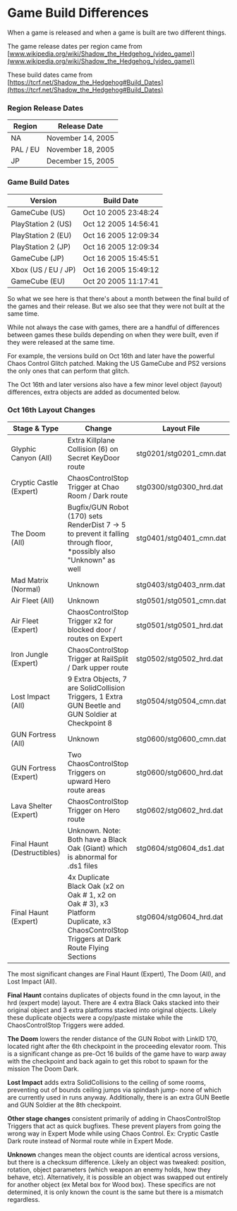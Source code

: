 # Game Build Differences

When a game is released and when a game is built are two different things.

The game release dates per region came from [www.wikipedia.org/wiki/Shadow_the_Hedgehog_(video_game)](www.wikipedia.org/wiki/Shadow_the_Hedgehog_(video_game))

These build dates came from [https://tcrf.net/Shadow_the_Hedgehog#Build_Dates](https://tcrf.net/Shadow_the_Hedgehog#Build_Dates)


### Region Release Dates

|Region|Release Date|
|--|--|
|NA|November 14, 2005|
|PAL / EU|November 18, 2005|
|JP|December 15, 2005|

### Game Build Dates

|Version|Build Date|
|--|--|
|GameCube (US)|Oct 10 2005 23:48:24|
|PlayStation 2 (US)|Oct 12 2005 14:56:41|
|PlayStation 2 (EU)|Oct 16 2005 12:09:34|
|PlayStation 2 (JP)|Oct 16 2005 12:09:34|
|GameCube (JP)|	Oct 16 2005 15:45:51|
|Xbox (US / EU / JP)|Oct 16 2005 15:49:12|
|GameCube (EU)|Oct 20 2005 11:17:41|

So what we see here is that there's about a month between the final build of the games and their release.  But we also see that they were not built at the same time.  

While not always the case with games, there are a handful of differences between games these builds depending on when they were built, even if they were released at the same time.

For example, the versions build on Oct 16th and later have the powerful Chaos Control Glitch patched. Making the US GameCube and PS2 versions the only ones that can perform that glitch.

The Oct 16th and later versions also have a few minor level object (layout) differences, extra objects are added as documented below.

### Oct 16th Layout Changes

|Stage & Type|Change|Layout File|
|--|--|--|
Glyphic Canyon (All)|Extra Killplane Collision (6) on Secret KeyDoor route|stg0201/stg0201_cmn.dat|
Cryptic Castle (Expert)|ChaosControlStop Trigger at Chao Room / Dark route|stg0300/stg0300_hrd.dat|
The Doom (All)|Bugfix/GUN Robot (170) sets RenderDist 7 -> 5 to prevent it falling through floor, *possibly also "Unknown" as well|stg0401/stg0401_cmn.dat|
Mad Matrix (Normal)|Unknown|stg0403/stg0403_nrm.dat|
Air Fleet (All)|Unknown|stg0501/stg0501_cmn.dat|
Air Fleet (Expert)|ChaosControlStop Trigger x2 for blocked door / routes on Expert|stg0501/stg0501_hrd.dat|
Iron Jungle (Expert)|ChaosControlStop Trigger at RailSplit / Dark upper route|stg0502/stg0502_hrd.dat|
Lost Impact (All)|9 Extra Objects, 7 are SolidCollision Triggers, 1 Extra GUN Beetle and GUN Soldier at Checkpoint 8|stg0504/stg0504_cmn.dat|
GUN Fortress (All)|Unknown|stg0600/stg0600_cmn.dat|
GUN Fortress (Expert)|Two ChaosControlStop Triggers on upward Hero route areas|stg0600/stg0600_hrd.dat|
Lava Shelter (Expert)|ChaosControlStop Trigger on Hero route|stg0602/stg0602_hrd.dat|
Final Haunt (Destructibles)|Unknown. Note: Both have a Black Oak (Giant) which is abnormal for .ds1 files|stg0604/stg0604_ds1.dat|
Final Haunt (Expert)|4x Duplicate Black Oak (x2 on Oak # 1, x2 on Oak # 3), x3 Platform Duplicate, x3 ChaosControlStop Triggers at Dark Route Flying Sections|stg0604/stg0604_hrd.dat|

The most significant changes are Final Haunt (Expert), The Doom (All), and Lost Impact (All).

**Final Haunt** contains duplicates of objects found in the cmn layout, in the hrd (expert mode) layout. There are 4 extra Black Oaks stacked into their original object and 3 extra platforms stacked into original objects. Likely these duplicate objects were a copy/paste mistake while the ChaosControlStop Triggers were added.

**The Doom** lowers the render distance of the GUN Robot with LinkID 170, located right after the 6th checkpoint in the proceeding elevator room. This is a significant change as pre-Oct 16 builds of the game have to warp away with the checkpoint and back again to get this robot to spawn for the mission The Doom Dark.

**Lost Impact** adds extra SolidCollisions to the ceiling of some rooms, preventing out of bounds ceiling jumps via spindash jump- none of which are currently used in runs anyway. Additionally, there is an extra GUN Beetle and GUN Soldier at the 8th checkpoint.

**Other stage changes** consistent primarily of adding in ChaosControlStop Triggers that act as quick bugfixes. These prevent players from going the wrong way in Expert Mode while using Chaos Control. Ex: Cryptic Castle Dark route instead of Normal route while in Expert Mode.

**Unknown** changes mean the object counts are identical across versions, but there is a checksum difference. Likely an object was tweaked: position, rotation, object parameters (which weapon an enemy holds, how they behave, etc). Alternatively, it is possible an object was swapped out entirely for another object (ex Metal box for Wood box). These specifics are not determined, it is only known the count is the same but there is a mismatch regardless.